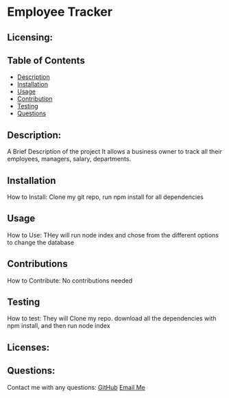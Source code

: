 # Employee Tracker
  ## Licensing:
   
  ## Table of Contents
  - [Description](#description)
  - [Installation](#installation)
  - [Usage](#usage)
  - [Contribution](#contribution)
  - [Testing](#testing)
  - [Questions](#questions)

  ## Description:
  A Brief Description of the project
  It allows a business owner to track all their employees, managers, salary, departments.

  ## Installation
  How to Install:
  Clone my git repo, run npm install for all dependencies

  ## Usage
  How to Use:
  THey will run node index and chose from the different options to change the database

  ## Contributions
  How to Contribute:
  No contributions needed

  ## Testing 
  How to test:
  They will Clone my repo. download all the dependencies with npm install, and then run node index

  ## Licenses:
   

  ## Questions:
  Contact me with any questions:
  [GitHub](https://github.com/undefined)
  [Email Me](https://mailto:smoshcam1@gmail.com)
  